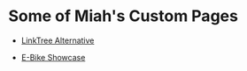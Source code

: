 # Some of Miah's Custom Pages

- [LinkTree Alternative](https://miahfuta.github.io)

- [E-Bike Showcase](https://miahfuta.github.io/ebike.html)